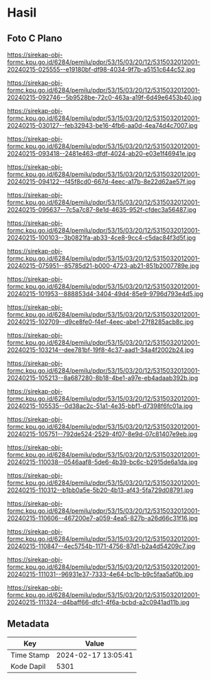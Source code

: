 # Hasil

## Foto C Plano

https://sirekap-obj-formc.kpu.go.id/6284/pemilu/pdpr/53/15/03/20/12/5315032012001-20240215-025555--e19180bf-df98-4034-9f7b-a5151c644c52.jpg

https://sirekap-obj-formc.kpu.go.id/6284/pemilu/pdpr/53/15/03/20/12/5315032012001-20240215-092746--5b9528be-72c0-463a-a19f-6d49e6453b40.jpg

https://sirekap-obj-formc.kpu.go.id/6284/pemilu/pdpr/53/15/03/20/12/5315032012001-20240215-030127--feb32943-be16-4fb6-aa0d-4ea74d4c7007.jpg

https://sirekap-obj-formc.kpu.go.id/6284/pemilu/pdpr/53/15/03/20/12/5315032012001-20240215-093418--2481e463-dfdf-4024-ab20-e03e1f46941e.jpg

https://sirekap-obj-formc.kpu.go.id/6284/pemilu/pdpr/53/15/03/20/12/5315032012001-20240215-094122--f45f8cd0-667d-4eec-a17b-8e22d62ae57f.jpg

https://sirekap-obj-formc.kpu.go.id/6284/pemilu/pdpr/53/15/03/20/12/5315032012001-20240215-095637--7c5a7c87-8e1d-4635-952f-cfdec3a56487.jpg

https://sirekap-obj-formc.kpu.go.id/6284/pemilu/pdpr/53/15/03/20/12/5315032012001-20240215-100103--3b0821fa-ab33-4ce8-9cc4-c5dac84f3d5f.jpg

https://sirekap-obj-formc.kpu.go.id/6284/pemilu/pdpr/53/15/03/20/12/5315032012001-20240215-075951--85785d21-b000-4723-ab21-851b2007789e.jpg

https://sirekap-obj-formc.kpu.go.id/6284/pemilu/pdpr/53/15/03/20/12/5315032012001-20240215-101953--888853d4-3404-49d4-85e9-9796d793e4d5.jpg

https://sirekap-obj-formc.kpu.go.id/6284/pemilu/pdpr/53/15/03/20/12/5315032012001-20240215-102709--d9ce8fe0-f4ef-4eec-abe1-27f8285acb8c.jpg

https://sirekap-obj-formc.kpu.go.id/6284/pemilu/pdpr/53/15/03/20/12/5315032012001-20240215-103214--dee781bf-19f8-4c37-aad1-34a4f2002b24.jpg

https://sirekap-obj-formc.kpu.go.id/6284/pemilu/pdpr/53/15/03/20/12/5315032012001-20240215-105213--8a687280-8b18-4be1-a97e-eb4adaab392b.jpg

https://sirekap-obj-formc.kpu.go.id/6284/pemilu/pdpr/53/15/03/20/12/5315032012001-20240215-105535--0d38ac2c-51a1-4e35-bbf1-d7398f6fc01a.jpg

https://sirekap-obj-formc.kpu.go.id/6284/pemilu/pdpr/53/15/03/20/12/5315032012001-20240215-105751--792de524-2529-4f07-8e9d-07c81407e9eb.jpg

https://sirekap-obj-formc.kpu.go.id/6284/pemilu/pdpr/53/15/03/20/12/5315032012001-20240215-110038--0546aaf8-5de6-4b39-bc6c-b2915de6a1da.jpg

https://sirekap-obj-formc.kpu.go.id/6284/pemilu/pdpr/53/15/03/20/12/5315032012001-20240215-110312--b1bb0a5e-5b20-4b13-af43-5fa729d08791.jpg

https://sirekap-obj-formc.kpu.go.id/6284/pemilu/pdpr/53/15/03/20/12/5315032012001-20240215-110606--467200e7-a059-4ea5-827b-a26d66c31f16.jpg

https://sirekap-obj-formc.kpu.go.id/6284/pemilu/pdpr/53/15/03/20/12/5315032012001-20240215-110847--4ec5754b-1171-4756-87d1-b2a4d54209c7.jpg

https://sirekap-obj-formc.kpu.go.id/6284/pemilu/pdpr/53/15/03/20/12/5315032012001-20240215-111031--96931e37-7333-4e64-bc1b-b9c5faa5af0b.jpg

https://sirekap-obj-formc.kpu.go.id/6284/pemilu/pdpr/53/15/03/20/12/5315032012001-20240215-111324--d4baff66-dfc1-4f6a-bcbd-a2c0941ad11b.jpg


## Metadata

| Key        | Value               |
| ---------- | ------------------- |
| Time Stamp | 2024-02-17 13:05:41 |
| Kode Dapil | 5301                |




